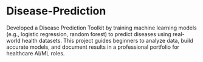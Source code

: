 # Disease-Prediction
Developed a Disease Prediction Toolkit by training machine learning models (e.g., logistic regression, random forest) to predict diseases using real-world health datasets. This project guides beginners to analyze data, build accurate models, and document results in a professional portfolio for healthcare AI/ML roles.
